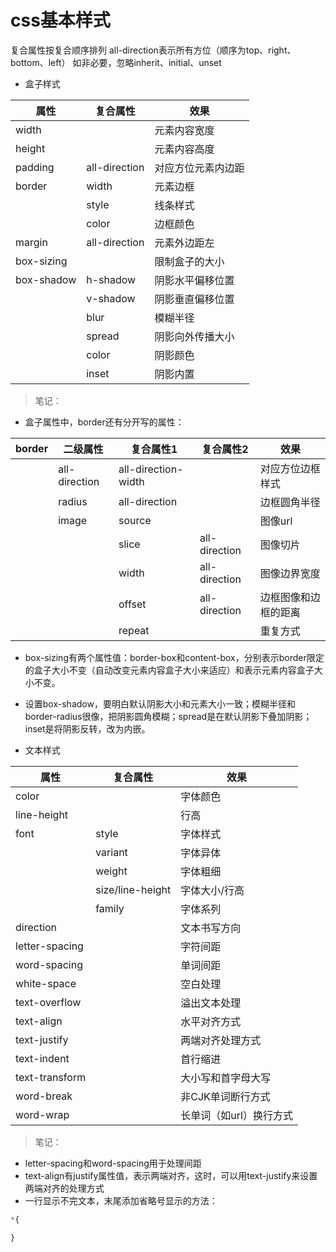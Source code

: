# css基本样式
> 
复合属性按复合顺序排列
all-direction表示所有方位（顺序为top、right、bottom、left）
如非必要，忽略inherit、initial、unset

* 盒子样式

| 属性 | 复合属性 | 效果 |
| ---- | ---- | --- |
| width | | 元素内容宽度 |
| height | | 元素内容高度 |
| padding | all-direction| 对应方位元素内边距 |
| border| width | 元素边框 |
| | style | 线条样式 |
| | color | 边框颜色 |
| margin | all-direction | 元素外边距左 |
| box-sizing  |  | 限制盒子的大小 |
| box-shadow | h-shadow | 阴影水平偏移位置 |
| | v-shadow | 阴影垂直偏移位置 |
| | blur | 模糊半径 | 
| | spread | 阴影向外传播大小 |
| | color | 阴影颜色 |
| | inset | 阴影内置 |
> 笔记：
* 盒子属性中，border还有分开写的属性：

| border | 二级属性 | 复合属性1 | 复合属性2 | 效果 |
| ---- | ---- | ---- | ---- | ---- |
| | all-direction |all-direction-width | | 对应方位边框样式 |
| | radius | all-direction | | 边框圆角半径 |
| | image | source | | 图像url |
| | | slice | all-direction | 图像切片 |
| | | width | all-direction | 图像边界宽度 |
| | | offset | all-direction | 边框图像和边框的距离 |
| | | repeat | | 重复方式 |
* box-sizing有两个属性值：border-box和content-box，分别表示border限定的盒子大小不变（自动改变元素内容盒子大小来适应）和表示元素内容盒子大小不变。
* 设置box-shadow，要明白默认阴影大小和元素大小一致；模糊半径和border-radius很像，把阴影圆角模糊；spread是在默认阴影下叠加阴影；inset是将阴影反转，改为内嵌。

* 文本样式

| 属性 | 复合属性 | 效果 |
| ---- | ---- | ---- |
| color | | 字体颜色 |
| line-height | | 行高 |
| font | style | 字体样式 |
| | variant | 字体异体 |
| | weight | 字体粗细 |
| | size/line-height | 字体大小/行高 |
| | family | 字体系列 |
| direction | | 文本书写方向 |
| letter-spacing | | 字符间距 |
| word-spacing | |单词间距 |
| white-space | | 空白处理 |
| text-overflow | | 溢出文本处理 |
| text-align | | 水平对齐方式 |
| text-justify | | 两端对齐处理方式 |
| text-indent | | 首行缩进 |
| text-transform | | 大小写和首字母大写 |
| word-break | | 非CJK单词断行方式 |
| word-wrap | | 长单词（如url）换行方式 |
> 笔记：
* letter-spacing和word-spacing用于处理间距
* text-align有justify属性值，表示两端对齐，这时，可以用text-justify来设置两端对齐的处理方式
* 一行显示不完文本，末尾添加省略号显示的方法：

```css
*{

}
```



